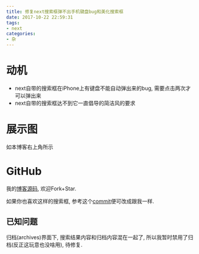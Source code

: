 ```yaml
---
title: 修复next搜索框弹不出手机键盘bug和美化搜索框
date: 2017-10-22 22:59:31
tags:
- next
categories:
- 杂
---
```


# 动机

- next自带的搜索框在iPhone上有键盘不能自动弹出来的bug, 需要点击两次才可以弹出来
- next自带的搜索框达不到它一直倡导的简洁风的要求

# 展示图

如本博客右上角所示

# GitHub

我的[博客源码](https://github.com/no5ix/no5ix.github.io/tree/source), 欢迎Fork+Star.

如果你也喜欢这样的搜索框, 参考这个[commit](https://github.com/no5ix/no5ix.github.io/commit/3dea59d520457ddc0a1aeaea7e229e6c29ea5bd0)便可改成跟我一样.

## 已知问题

归档(archives)界面下, 搜索结果内容和归档内容混在一起了, 所以我暂时禁用了归档(反正这玩意也没啥用), 待修复.

